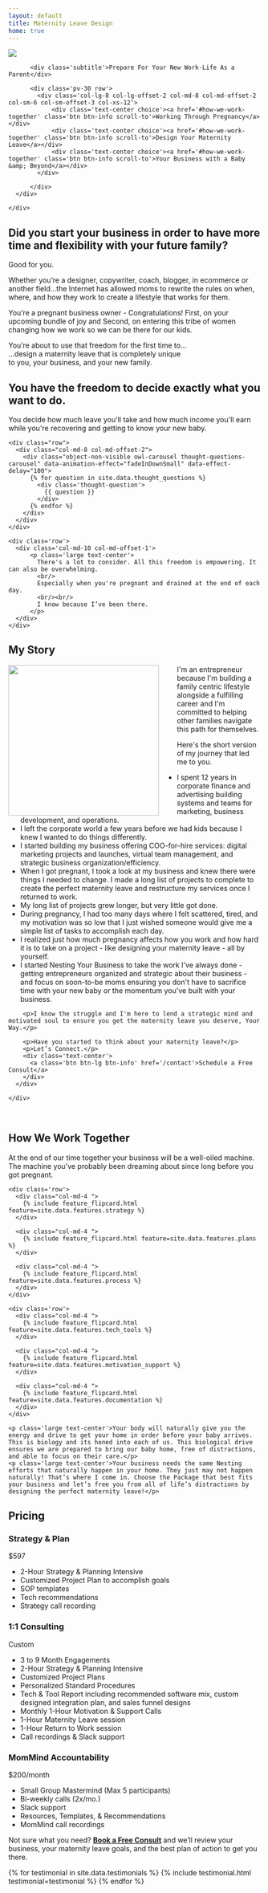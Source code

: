```yaml
---
layout: default
title: Maternity Leave Design
home: true
---
```

<!-- banner start -->
<!-- ================ -->

<!-- banner end -->
<div class='splash'>
<div class='container'>
<div class='row'>
<div class='col-md-7'>
<img src="/assets/images/nesting/logo_large.png" />

          <div class='subtitle'>Prepare For Your New Work-Life As a Parent</div>
    
          <div class='pv-30 row'>
            <div class='col-lg-8 col-lg-offset-2 col-md-8 col-md-offset-2 col-sm-6 col-sm-offset-3 col-xs-12'>
                <div class='text-center choice'><a href='#how-we-work-together' class='btn btn-info scroll-to'>Working Through Pregnancy</a></div>
                <div class='text-center choice'><a href='#how-we-work-together' class='btn btn-info scroll-to'>Design Your Maternity Leave</a></div>
                <div class='text-center choice'><a href='#how-we-work-together' class='btn btn-info scroll-to'>Your Business with a Baby &amp; Beyond</a></div>
            </div>
    
          </div>
      </div>
    
    </div>

</div>
</div>

<div id="page-start"></div>

<div class='light-gray-bg pv-40'>
<div class='container'>
<h2 class='text-center'>Did you start your business in order to have more <span class='logo-font'>time</span> and <span class='logo-font'>flexibility</span> with your future family?</h2>
<div class="separator"></div>


<p class='text-center large'>Good for you.</p>
<p class='text-center large'>Whether you’re a designer, copywriter, coach, blogger, in ecommerce or another field...the Internet has allowed moms to rewrite the rules on when, where, and how they work to create a lifestyle that works for them.</p>							
<p class='text-center large'>You’re a pregnant business owner - Congratulations! First, on your upcoming bundle of joy and Second, on entering this tribe of women changing how we work so we can be there for our kids.</p>

</div>
</div>

<section class="stats full-width-quote padding-bottom-clear default-bg hovered">
<div class="clearfix">
<div class="col-md-12 pv-40  col-xs-12 col-sm-3 text-center">
<div class="object-non-visible" data-animation-effect="fadeIn" data-effect-delay="300">
You’re about to use that freedom for the first time to...<br/>
<div class='logo-font'>...design a maternity leave that is completely unique</div>
to you, your business, and your new family.
</div>
</div>					
</div>
</section>

<section class="pv-30 padding-bottom-clear light-gray-bg">
<div class="container">
<div class="row">
<div class="col-md-10 col-md-offset-1">
<h1 class="text-center large">You have the freedom to decide exactly what you want to do.</h1>
<div class="separator"></div>
<p class="large text-center">You decide how much leave you'll take and how much income you'll earn while you're recovering and getting to know your new baby.</p>
</div>
</div>

    <div class="row">
      <div class="col-md-8 col-md-offset-2">
        <div class="object-non-visible owl-carousel thought-questions-carousel" data-animation-effect="fadeInDownSmall" data-effect-delay="100">
          {% for question in site.data.thought_questions %}
            <div class='thought-question'>
              {{ question }}
            </div>
          {% endfor %}
        </div>
      </div>
    </div>
    
    <div class='row'>
      <div class='col-md-10 col-md-offset-1'>
          <p class='large text-center'>
            There's a lot to consider. All this freedom is empowering. It can also be overwhelming.
            <br/>
            Especially when you're pregnant and drained at the end of each day.
            <br/><br/>
            I know because I’ve been there.
          </p>
      </div>
    </div>

</div>
</section>

<section class="pv-30" id='my-story'>
<div class="container">
<div class="row">
<div class="col-md-8 col-md-offset-2">
<h2>My Story</h2>
<div class="separator-2"></div>

<img src="/assets/images/meghan_bennet_steps.png" class='hidden-xs' alt="" style='float: left; margin-right: 36px; width: 300px;'>
<p>I'm an entrepreneur because I'm building a family centric lifestyle alongside a fulfilling career and I'm committed to helping other families navigate this path for themselves.</p>
<p>Here's the short version of my journey that led me to you.</p>
<ul>
<li>I spent 12 years in corporate finance and advertising building systems and teams for marketing, business development, and operations.</li>
<li>I left the corporate world a few years before we had kids because I knew I wanted to do things differently.</li>
<li>I started building my business offering COO-for-hire services: digital marketing projects and launches, virtual team management, and strategic business organization/efficiency.</li>
<li>When I got pregnant, I took a look at my business and knew there were things I needed to change. I made a long list of projects to complete to create the perfect maternity leave and restructure my services once I returned to work.</li>
<li>My long list of projects grew longer, but very little got done.</li>
<li>During pregnancy, I had too many days where I felt scattered, tired, and my motivation was so low that I just wished someone would give me a simple list of tasks to accomplish each day.</li>
<li>I realized just how much pregnancy affects how you work and how hard it is to take on a project - like designing your maternity leave - all by yourself.</li>
<li>I started Nesting Your Business to take the work I've always done - getting entrepreneurs organized and strategic about their business - and focus on soon-to-be moms ensuring you don't have to  sacrifice time with your new baby or the momentum you've built with your business.</li>
</ul>

        <p>I know the struggle and I'm here to lend a strategic mind and motivated soul to ensure you get the maternity leave you deserve, Your Way.</p>
        
        <p>Have you started to think about your maternity leave?</p>
        <p>Let’s Connect.</p>
        <div class='text-center'>
          <a class='btn btn-lg btn-info' href='/contact'>Schedule a Free Consult</a>
        </div>
      </div>
    
    </div>

</div>
<br>
</section>

<section class="light-gray-bg pv-30 clearfix" id='how-we-work-together'>
<div class="container">
<div class="row">
<div class="col-md-8 col-md-offset-2">
<h2 class="text-center">How We <strong>Work Together</strong></h2>
<div class="separator"></div>
<p class="large text-center">At the end of our time together your business will be a well-oiled machine. The machine you’ve probably been dreaming about since long before you got pregnant.</p>
</div>
</div>

    <div class='row'>
      <div class="col-md-4 ">
        {% include feature_flipcard.html feature=site.data.features.strategy %}
      </div>
    
      <div class="col-md-4 ">
        {% include feature_flipcard.html feature=site.data.features.plans %}
      </div>
    
      <div class="col-md-4 ">
        {% include feature_flipcard.html feature=site.data.features.process %}
      </div>
    </div>
    
    <div class='row'>
      <div class="col-md-4 ">
        {% include feature_flipcard.html feature=site.data.features.tech_tools %}
      </div>
    
      <div class="col-md-4 ">
        {% include feature_flipcard.html feature=site.data.features.motivation_support %}
      </div>
    
      <div class="col-md-4 ">
        {% include feature_flipcard.html feature=site.data.features.documentation %}
      </div>
    </div>
    
    <p class='large text-center'>Your body will naturally give you the energy and drive to get your home in order before your baby arrives. This is biology and its honed into each of us. This biological drive ensures we are prepared to bring our baby home, free of distractions, and able to focus on their care.</p>
    <p class='large text-center'>Your business needs the same Nesting efforts that naturally happen in your home. They just may not happen naturally! That’s where I come in. Choose the Package that best fits your business and let’s free you from all of life’s distractions by designing the perfect maternity leave!</p>

</div>
</section>

<section id="pricing" class="pv-20 padding-bottom-clear clearfix">
<div class="container">
<div class="row">
<div class="col-md-8 col-md-offset-2">
<h2 class="text-center">Pricing</h2>
<div class="separator"></div>
</div>
</div>
<!-- pricing tables start -->
<!-- ================ -->
<div class="pricing-tables circle-head object-non-visible" data-animation-effect="fadeInUpSmall"  data-effect-delay="0">
<div class="row grid-space-10">
<div class="col-md-4">
<!-- pricing table start -->
<!-- ================ -->
<div class="plan shadow light-gray-bg bordered">
<div class="header dark-bg">
<h3>Strategy & Plan</h3>
<div class="price"><span>$597</span></div>
</div>
<ul class="">										
<li>2-Hour Strategy & Planning Intensive</li>
<li>Customized Project Plan to accomplish goals</li>
<li>SOP templates</li>
<li>Tech recommendations</li>
<li>Strategy call recording</li>
</ul>
</div>
<!-- pricing table end -->
</div>
<div class="col-md-4">
<!-- pricing table start -->
<!-- ================ -->
<div class="plan shadow light-gray-bg bordered best-value">
<div class="header default-bg">
<h3>1:1 Consulting</h3>
<div class="price"><span>Custom</span></div>
</div>
<ul>
<li>3 to 9 Month Engagements</li>
<li>2-Hour Strategy & Planning Intensive</li>
<li>Customized Project Plans</li>
<li>Personalized Standard Procedures</li>
<li>Tech & Tool Report including recommended software mix, custom designed integration plan, and sales funnel designs</li>
<li>Monthly 1-Hour Motivation & Support Calls</li>
<li>1-Hour Maternity Leave session</li>
<li>1-Hour Return to Work session</li>
<li>Call recordings & Slack support</li>
</ul>
</div>
<!-- pricing table end -->
</div>
<div class="col-md-4">
<!-- pricing table start -->
<!-- ================ -->
<div class="plan shadow light-gray-bg bordered">
<div class="header dark-bg">
<h3 class='multiline'>MomMind Accountability</h3>
<div class="price"><span>$200/month</span></div>
</div>
<ul>
<li>Small Group Mastermind (Max 5 participants)</li>
<li>Bi-weekly calls (2x/mo.)</li>
<li>Slack support</li>
<li>Resources, Templates, & Recommendations</li>
<li>MomMind call recordings</li>
</ul>
</div>
<!-- pricing table end -->
</div>
</div>
<p class='text-center large'>Not sure what you need? <strong><a href='/contact'>Book a Free Consult</a></strong> and we’ll review your business, your maternity leave goals, and the best plan of action to get you there.</p>
</div>
<!-- pricing tables end -->

</div>
</section>

<!-- <section class="section light-gray-bg clearfix">
<div class="container">
<div class="row">
<div class="col-md-8 col-md-offset-2">
<h2 class="text-center"><strong>Blog</strong></h2>
<div class="separator"></div>
</div>
</div>
</div>
<div class="owl-carousel carousel-autoplay pl-10 pr-10">

    <div class="listing-item pl-10 pr-10 mb-20">
      <div class="overlay-container bordered overlay-visible">
        <img src="/assets/images/category-1.jpg" alt="">
        <a class="overlay-link" href="#"><i class="fa fa-plus"></i></a>
        <div class="overlay-bottom">
          <div class="text">
            <h3 class="title">X Pregnancy &amp; Your Online Business (Creativity is hard to come by!)</h3>
          </div>
        </div>
      </div>					
    </div>
    
    <div class="listing-item pl-10 pr-10 mb-20">
      <div class="overlay-container bordered overlay-visible">
        <img src="/assets/images/category-1.jpg" alt="">
        <a class="overlay-link" href="#"><i class="fa fa-plus"></i></a>
        <div class="overlay-bottom">
          <div class="text">
            <h3 class="title">X Map Your To-Do List to Your Energy Levels</h3>
          </div>
        </div>
      </div>					
    </div>
    
    <div class="listing-item pl-10 pr-10 mb-20">
      <div class="overlay-container bordered overlay-visible">
        <img src="/assets/images/category-1.jpg" alt="">
        <a class="overlay-link" href="#"><i class="fa fa-plus"></i></a>
        <div class="overlay-bottom">
          <div class="text">
            <h3 class="title">X How to Make Money While On Maternity Leave</h3>
          </div>
        </div>
      </div>					
    </div>

</div>
</section> -->

<section id="section-4" class="section" style="background-image: url(assets/images/nesting/bg-quote.png);">
<div class='container'>
<div class="owl-carousel content-slider testimonial-carousel">
{% for testimonial in site.data.testimonials %}
{% include testimonial.html testimonial=testimonial %}
{% endfor %}					
</div>
</div>
</section>